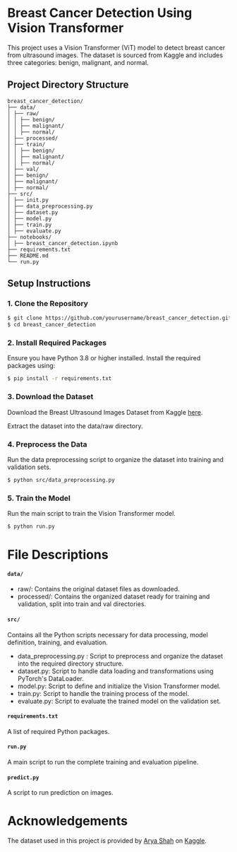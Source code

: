 # Breast Cancer Detection Using Vision Transformer

This project uses a Vision Transformer (ViT) model to detect breast cancer from ultrasound images. The dataset is sourced from Kaggle and includes three categories: benign, malignant, and normal.

## Project Directory Structure
```
breast_cancer_detection/
├── data/
│ ├── raw/
│ │ ├── benign/
│ │ ├── malignant/
│ │ ├── normal/
│ ├── processed/
│ ├── train/
│ │ ├── benign/
│ │ ├── malignant/
│ │ ├── normal/
│ ├── val/
│ ├── benign/
│ ├── malignant/
│ ├── normal/
├── src/
│ ├── init.py
│ ├── data_preprocessing.py
│ ├── dataset.py
│ ├── model.py
│ ├── train.py
│ ├── evaluate.py
├── notebooks/
│ ├── breast_cancer_detection.ipynb
├── requirements.txt
├── README.md
└── run.py
```
## Setup Instructions
### 1. Clone the Repository

```bash
$ git clone https://github.com/yourusername/breast_cancer_detection.git
$ cd breast_cancer_detection
```

### 2. Install Required Packages
Ensure you have Python 3.8 or higher installed. Install the required packages using:
```bash
$ pip install -r requirements.txt
```

### 3. Download the Dataset
Download the Breast Ultrasound Images Dataset from Kaggle [here](https://www.kaggle.com/datasets/aryashah2k/breast-ultrasound-images-dataset).

Extract the dataset into the data/raw directory.

### 4. Preprocess the Data
Run the data preprocessing script to organize the dataset into training and validation sets.
```bash
$ python src/data_preprocessing.py
```

### 5. Train the Model
Run the main script to train the Vision Transformer model.
```bash
$ python run.py
```

# File Descriptions
#### `data/`
* raw/: Contains the original dataset files as downloaded.
* processed/: Contains the organized dataset ready for training and validation, split into train and val directories.

#### `src/`
Contains all the Python scripts necessary for data processing, model definition, training, and evaluation.

* data_preprocessing.py : Script to preprocess and organize the dataset into the required directory structure.
* dataset.py: Script to handle data loading and transformations using PyTorch's DataLoader.
* model.py: Script to define and initialize the Vision Transformer model.
* train.py: Script to handle the training process of the model.
* evaluate.py: Script to evaluate the trained model on the validation set.

#### `requirements.txt`
A list of required Python packages.

#### `run.py`
A main script to run the complete training and evaluation pipeline.

#### `predict.py`
A script to run prediction on images.

# Acknowledgements
The dataset used in this project is provided by [Arya Shah](https://www.kaggle.com/aryashah2k) on [Kaggle](https://www.kaggle.com/datasets/aryashah2k/breast-ultrasound-images-dataset).
